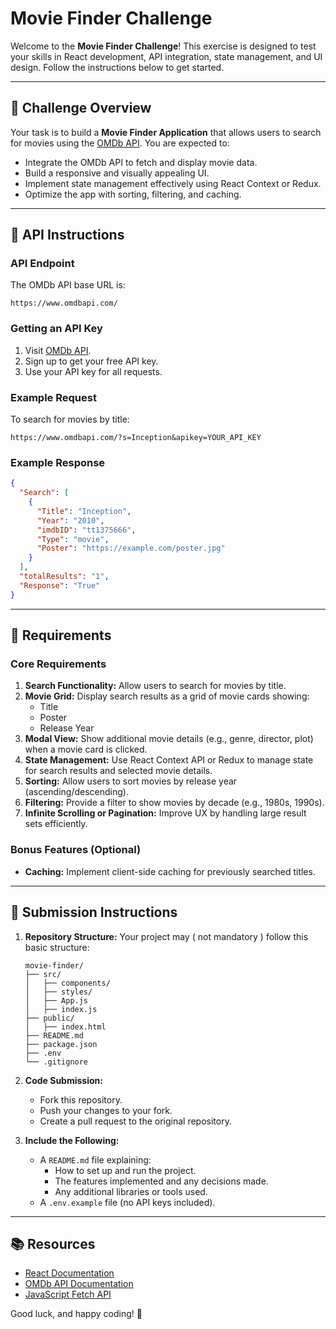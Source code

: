 # Movie Finder Challenge

Welcome to the **Movie Finder Challenge**! This exercise is designed to test your skills in React development, API integration, state management, and UI design. Follow the instructions below to get started.

---

## 🚀 Challenge Overview

Your task is to build a **Movie Finder Application** that allows users to search for movies using the [OMDb API](http://www.omdbapi.com/). You are expected to:

- Integrate the OMDb API to fetch and display movie data.
- Build a responsive and visually appealing UI.
- Implement state management effectively using React Context or Redux.
- Optimize the app with sorting, filtering, and caching.

---

## 🔑 API Instructions

### API Endpoint
The OMDb API base URL is:
```
https://www.omdbapi.com/
```

### Getting an API Key
1. Visit [OMDb API](http://www.omdbapi.com/apikey.aspx).
2. Sign up to get your free API key.
3. Use your API key for all requests.

### Example Request
To search for movies by title:
```
https://www.omdbapi.com/?s=Inception&apikey=YOUR_API_KEY
```

### Example Response
```json
{
  "Search": [
    {
      "Title": "Inception",
      "Year": "2010",
      "imdbID": "tt1375666",
      "Type": "movie",
      "Poster": "https://example.com/poster.jpg"
    }
  ],
  "totalResults": "1",
  "Response": "True"
}
```

---

## 🎯 Requirements

### Core Requirements
1. **Search Functionality:** Allow users to search for movies by title.
2. **Movie Grid:** Display search results as a grid of movie cards showing:
   - Title
   - Poster
   - Release Year
3. **Modal View:** Show additional movie details (e.g., genre, director, plot) when a movie card is clicked.
4. **State Management:** Use React Context API or Redux to manage state for search results and selected movie details.
5. **Sorting:** Allow users to sort movies by release year (ascending/descending).
6. **Filtering:** Provide a filter to show movies by decade (e.g., 1980s, 1990s).
7. **Infinite Scrolling or Pagination:** Improve UX by handling large result sets efficiently.

### Bonus Features (Optional)
- **Caching:** Implement client-side caching for previously searched titles.

---

## 📝 Submission Instructions

1. **Repository Structure:** Your project may ( not mandatory ) follow this basic structure:
   ```plaintext
   movie-finder/
   ├── src/
   │   ├── components/
   │   ├── styles/
   │   ├── App.js
   │   ├── index.js
   ├── public/
   │   ├── index.html
   ├── README.md
   ├── package.json
   ├── .env
   └── .gitignore
   ```

2. **Code Submission:**
   - Fork this repository.
   - Push your changes to your fork.
   - Create a pull request to the original repository.

3. **Include the Following:**
   - A `README.md` file explaining:
     - How to set up and run the project.
     - The features implemented and any decisions made.
     - Any additional libraries or tools used.
   - A `.env.example` file (no API keys included).
---

## 📚 Resources

- [React Documentation](https://reactjs.org/docs/getting-started.html)
- [OMDb API Documentation](https://www.omdbapi.com/)
- [JavaScript Fetch API](https://developer.mozilla.org/en-US/docs/Web/API/Fetch_API)

Good luck, and happy coding! 🚀
